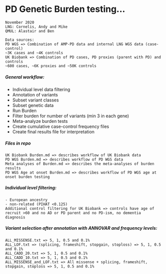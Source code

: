 # PD Genetic Burden testing...

```
November 2020
LNG: Cornelis, Andy and Mike
QMUL: Alastair and Ben

Data sources:
PD WGS => Combination of AMP-PD data and internal LNG WGS data (case-control)
~3K cases and ~4K controls
UK Biobank => Combination of PD cases, PD proxies (parent with PD) and controls
~600 cases, ~6K proxies and ~50K controls
```

##### General workflow:
- Individual level data filtering
- Annotation of variants
- Subset variant classes
- Subset genetic data
- Run Burden
- Filter burden for number of variants (min 3 in each gene)
- Meta-analyze burden tests
- Create cumulative case-control frequency files
- Create final results file for interpretation

##### Files in repo
```
UK Biobank Burden.md => describes workflow of UK Biobank data
PD WGS Burden.md => describes workflow of PD WGS data
Meta analyses of Burden.md => describes the meta-analyses of burden results
PD WGS Age at onset Burden.md => describes workflow of PD WGS age at onset burden testing
```

##### Individual level filtering:
```
- European ancestry
- non-related (PIHAT <0.125)
Additional control filtering for UK Biobank => controls have age of recruit >60 and no AD or PD parent and no PD-ism, no dementia diagnosis
```

##### Variant selection after annotation with ANNOVAR and frequency levels:
```
ALL_MISSENSE.txt => 5, 1, 0.5 and 0.1%
ALL_LOF.txt => (splicing, frameshift, stopgain, stoploss) => 5, 1, 0.5 and 0.1%
ALL_CADD_20.txt => 5, 1, 0.5 and 0.1%
ALL_CADD_10.txt => 5, 1, 0.5 and 0.1%
ALL_MISSENSE_and_LOF.txt => All missense + splicing, frameshift, stopgain, stoploss => 5, 1, 0.5 and 0.1%
```



